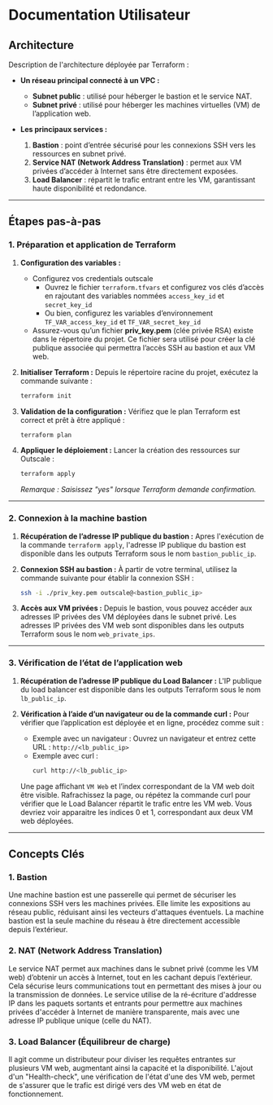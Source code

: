 # Documentation Utilisateur

## Architecture

Description de l'architecture déployée par Terraform :

- **Un réseau principal connecté à un VPC :**
    - **Subnet public** : utilisé pour héberger le bastion et le service NAT.
    - **Subnet privé** : utilisé pour héberger les machines virtuelles (VM) de l’application web.

- **Les principaux services :**
    1. **Bastion** : point d’entrée sécurisé pour les connexions SSH vers les ressources en subnet privé.
    2. **Service NAT (Network Address Translation)** : permet aux VM privées d’accéder à Internet sans être directement
       exposées.
    3. **Load Balancer** : répartit le trafic entrant entre les VM, garantissant haute disponibilité et redondance.

---

## Étapes pas-à-pas

### 1. Préparation et application de Terraform

1. **Configuration des variables :**
    - Configurez vos credentials outscale
        - Ouvrez le fichier `terraform.tfvars` et configurez vos clés d’accès en rajoutant des variables nommées
          `access_key_id` et `secret_key_id`
        - Ou bien, configurez les variables d’environnement `TF_VAR_access_key_id` et `TF_VAR_secret_key_id`
    - Assurez-vous qu’un fichier **priv_key.pem** (clée privée RSA) existe dans le répertoire du projet. Ce fichier sera
      utilisé pour créer la clé publique associée qui permettra l’accès SSH au bastion et aux VM web.

2. **Initialiser Terraform :**
   Depuis le répertoire racine du projet, exécutez la commande suivante :
   ```bash
   terraform init
   ```

3. **Validation de la configuration :**
   Vérifiez que le plan Terraform est correct et prêt à être appliqué :
   ```bash
   terraform plan
   ```

4. **Appliquer le déploiement :**
   Lancer la création des ressources sur Outscale :
   ```bash
   terraform apply
   ```
   _Remarque : Saisissez "yes" lorsque Terraform demande confirmation._

---

### 2. Connexion à la machine bastion

1. **Récupération de l’adresse IP publique du bastion :**
   Apres l'exécution de la commande `terraform apply`, l'adresse IP publique du bastion est disponible dans les outputs
   Terraform sous le nom `bastion_public_ip`.

2. **Connexion SSH au bastion :**
   À partir de votre terminal, utilisez la commande suivante pour établir la connexion SSH :
   ```bash
   ssh -i ./priv_key.pem outscale@<bastion_public_ip>
   ```

3. **Accès aux VM privées :**
   Depuis le bastion, vous pouvez accéder aux adresses IP privées des VM déployées dans le subnet privé.
   Les adresses IP privées des VM web sont disponibles dans les outputs Terraform sous le nom `web_private_ips`.

---

### 3. Vérification de l’état de l’application web

1. **Récupération de l’adresse IP publique du Load Balancer :**
   L'IP publique du load balancer est disponible dans les outputs Terraform sous le nom `lb_public_ip`.

2. **Vérification à l’aide d’un navigateur ou de la commande curl :**
   Pour vérifier que l’application est déployée et en ligne, procédez comme suit :
    - Exemple avec un navigateur :
      Ouvrez un navigateur et entrez cette URL : `http://<lb_public_ip>`
    - Exemple avec curl :
      ```bash
      curl http://<lb_public_ip>
      ```
   Une page affichant `VM Web` et l’index correspondant de la VM web doit être visible.
   Rafrachissez la page, ou répétez la commande curl pour vérifier que le Load Balancer répartit le trafic entre les VM
   web.
   Vous devriez voir apparaitre les indices 0 et 1, correspondant aux deux VM web déployées.

---

## Concepts Clés

### **1. Bastion**

Une machine bastion est une passerelle qui permet de sécuriser les connexions SSH vers les machines privées. Elle limite
les expositions au réseau public, réduisant ainsi les vecteurs d'attaques éventuels.
La machine bastion est la seule machine du réseau à être directement accessible depuis l’extérieur.

### **2. NAT (Network Address Translation)**

Le service NAT permet aux machines dans le subnet privé (comme les VM web) d’obtenir un accès à Internet, tout en les
cachant depuis l’extérieur. Cela sécurise leurs communications tout en permettant des mises à jour ou la transmission de
données.
Le service utilise de la ré-écriture d'addresse IP dans les paquets sortants et entrants pour permettre aux machines
privées d'accéder à Internet de manière transparente, mais avec une adresse IP publique unique (celle du NAT).

### **3. Load Balancer (Équilibreur de charge)**

Il agit comme un distributeur pour diviser les requêtes entrantes sur plusieurs VM web, augmentant ainsi la capacité et
la disponibilité.
L'ajout d'un "Health-check", une vérification de l'état d'une des VM web, permet de s'assurer que le trafic est dirigé
vers des VM web en état de fonctionnement.

